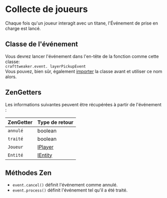 # Collecte de joueurs

Chaque fois qu'un joueur interagit avec un titane, l'Événement de prise en charge est lancé.

## Classe de l'événement

Vous devrez lancer l'événement dans l'en-tête de la fonction comme cette classe:  
`crafttweaker.event. layerPickupEvent`  
Vous pouvez, bien sûr, également [importer](/AdvancedFunctions/Import/) la classe avant et utiliser ce nom alors.

## ZenGetters

Les informations suivantes peuvent être récupérées à partir de l'événement :

| ZenGetter | Type de retour                        |
| --------- | ------------------------------------- |
| `annulé`  | boolean                               |
| `traité`  | boolean                               |
| `Joueur`  | [IPlayer](/Vanilla/Players/IPlayer/)  |
| `Entité`  | [IEntity](/Vanilla/Entities/IEntity/) |

## Méthodes Zen

- `event.cancel()` définit l'événement comme annulé.
- `event.process()` définit l'événement tel qu'il a été traité.